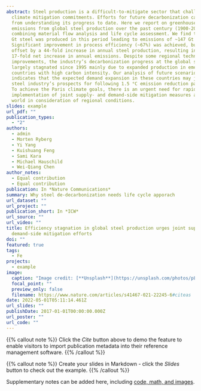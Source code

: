 ```yaml
---
abstract: Steel production is a difficult-to-mitigate sector that challenges
  climate mitigation commitments. Efforts for future decarbonization can benefit
  from understanding its progress to date. Here we report on greenhouse gas
  emissions from global steel production over the past century (1900-2015) by
  combining material flow analysis and life cycle assessment. We find that ~45
  Gt steel was produced in this period leading to emissions of ~147 Gt CO2-eq.
  Significant improvement in process efficiency (~67%) was achieved, but was
  offset by a 44-fold increase in annual steel production, resulting in a
  17-fold net increase in annual emissions. Despite some regional technical
  improvements, the industry’s decarbonization progress at the global scale has
  largely stagnated since 1995 mainly due to expanded production in emerging
  countries with high carbon intensity. Our analysis of future scenarios
  indicates that the expected demand expansion in these countries may jeopardize
  steel industry’s prospects for following 1.5 °C emission reduction pathways.
  To achieve the Paris climate goals, there is an urgent need for rapid
  implementation of joint supply- and demand-side mitigation measures around the
  world in consideration of regional conditions.
slides: example
url_pdf: ""
publication_types:
  - "2"
authors:
  - admin
  - Morten Ryberg
  - Yi Yang
  - Kuishuang Feng
  - Sami Kara
  - Michael Hauschild
  - Wei-Qiang Chen
author_notes:
  - Equal contribution
  - Equal contribution
publication: In *Nature Communications*
summary: Why steel de-decarbonization needs life cycle apporach
url_dataset: ""
url_project: ""
publication_short: In *ICW*
url_source: ""
url_video: ""
title: Efficiency stagnation in global steel production urges joint supply- and
  demand-side mitigation efforts
doi: ""
featured: true
tags:
  - Fe
projects:
  - example
image:
  caption: "Image credit: [**Unsplash**](https://unsplash.com/photos/pLCdAaMFLTE)"
  focal_point: ""
  preview_only: false
  filename: https://www.nature.com/articles/s41467-021-22245-6#citeas
date: 2022-05-01T05:11:14.461Z
url_slides: ""
publishDate: 2017-01-01T00:00:00.000Z
url_poster: ""
url_code: ""
---
```


{{% callout note %}}
Click the _Cite_ button above to demo the feature to enable visitors to import publication metadata into their reference management software.
{{% /callout %}}

{{% callout note %}}
Create your slides in Markdown - click the _Slides_ button to check out the example.
{{% /callout %}}

Supplementary notes can be added here, including [code, math, and images](https://wowchemy.com/docs/writing-markdown-latex/).
